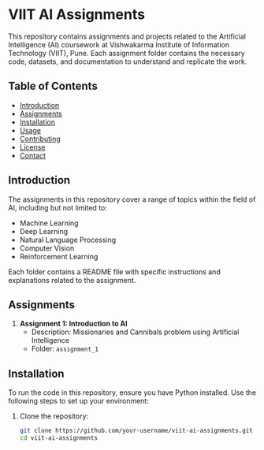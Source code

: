 # VIIT AI Assignments

This repository contains assignments and projects related to the Artificial Intelligence (AI) coursework at Vishwakarma Institute of Information Technology (VIIT), Pune. Each assignment folder contains the necessary code, datasets, and documentation to understand and replicate the work.

## Table of Contents

- [Introduction](#introduction)
- [Assignments](#assignments)
- [Installation](#installation)
- [Usage](#usage)
- [Contributing](#contributing)
- [License](#license)
- [Contact](#contact)

## Introduction

The assignments in this repository cover a range of topics within the field of AI, including but not limited to:
- Machine Learning
- Deep Learning
- Natural Language Processing
- Computer Vision
- Reinforcement Learning

Each folder contains a README file with specific instructions and explanations related to the assignment.

## Assignments

1. **Assignment 1: Introduction to AI**
   - Description: Missionaries and Cannibals problem using Artificial Intelligence
   - Folder: `assignment_1`

## Installation

To run the code in this repository, ensure you have Python installed. Use the following steps to set up your environment:

1. Clone the repository:
   ```bash
   git clone https://github.com/your-username/viit-ai-assignments.git
   cd viit-ai-assignments
